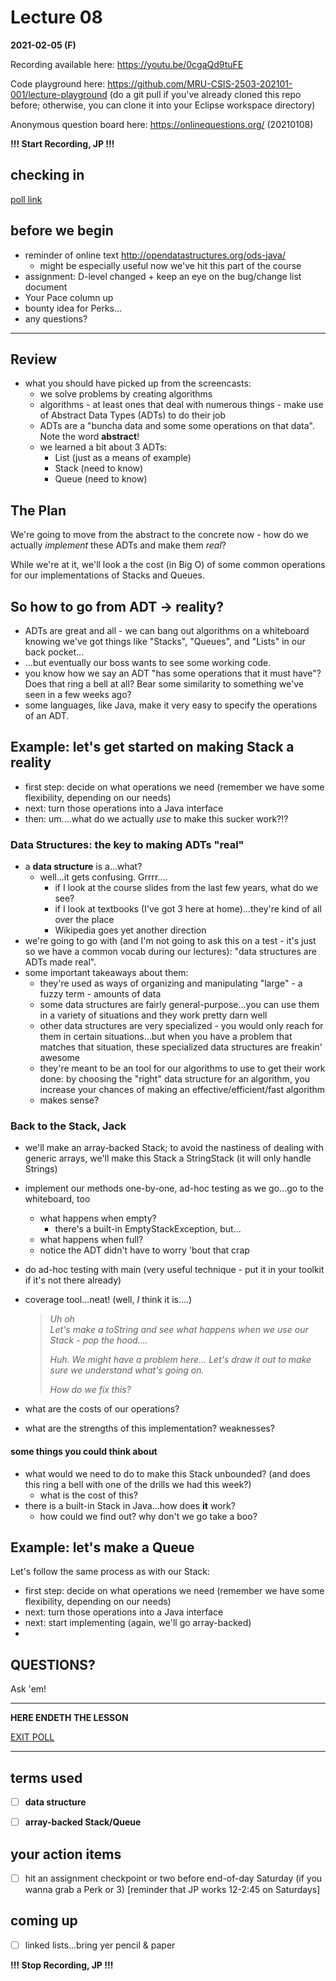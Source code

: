 # Lecture 08

**2021-02-05 (F)**

Recording available here: https://youtu.be/0cgaQd9tuFE

Code playground here: https://github.com/MRU-CSIS-2503-202101-001/lecture-playground (do a git pull if you've already cloned this repo before; otherwise, you can clone it into your Eclipse workspace directory)

Anonymous question board here: https://onlinequestions.org/ (20210108)

**!!! Start Recording, JP !!!**

   
## checking in 

[poll link](https://directpoll.com/r?XDbzPBd3ixYqg8GlGpP45k4oWi0VLayd3cIitX0Z7)


## before we begin

- reminder of online text http://opendatastructures.org/ods-java/
  - might be especially useful now we've hit this part of the course
- assignment: D-level changed + keep an eye on the bug/change list document
- Your Pace column up
- bounty idea for Perks...
- any questions?
   
---

## Review

- what you should have picked up from the screencasts:
  - we solve problems by creating algorithms
  - algorithms - at least ones that deal with numerous things - make use of Abstract Data Types (ADTs) to do their job
  - ADTs are a "buncha data and some some operations on that data". Note the word **abstract**!
  - we learned a bit about 3 ADTs:
    - List (just as a means of example)
    - Stack (need to know)
    - Queue (need to know)


## The Plan

We're going to move from the abstract to the concrete now - how do we actually _implement_ these ADTs and make them _real_?

While we're at it, we'll look a the cost (in Big O) of some common operations for our implementations of Stacks and Queues.

## So how to go from ADT -> reality?

- ADTs are great and all - we can bang out algorithms on a whiteboard knowing we've got things like "Stacks", "Queues", and "Lists" in our back pocket...
- ...but eventually our boss wants to see some working code.
- you know how we say an ADT "has some operations that it must have"? Does that ring a bell at all? Bear some similarity to something we've seen in a few weeks ago?
- some languages, like Java, make it very easy to specify the operations of an ADT.

## Example: let's get started on making Stack a reality

- first step: decide on what operations we need (remember we have some flexibility, depending on our needs)
- next: turn those operations into a Java interface
- then: um....what do we actually *use* to make this sucker work?!?

### Data Structures: the key to making ADTs "real"

- a **data structure** is a...what?
  - well...it gets confusing. Grrrr....
    - if I look at the course slides from the last few years, what do we see?
    - if I look at textbooks (I've got 3 here at home)...they're kind of all over the place
    - Wikipedia goes yet another direction
- we're going to go with (and I'm not going to ask this on a test - it's just so we have a common vocab during our lectures): "data structures are ADTs made real". 
- some important takeaways about them:
  - they're used as ways of organizing and manipulating "large" - a fuzzy term - amounts of data
  - some data structures are fairly general-purpose...you can use them in a variety of situations and they work pretty darn well
  - other data structures are very specialized - you would only reach for them in certain situations...but when you have a problem that matches that situation, these specialized data structures are freakin' awesome
  - they're meant to be an tool for our algorithms to use to get their work done: by choosing the "right" data structure for an algorithm, you increase your chances of making an effective/efficient/fast algorithm
  - makes sense?
  
### Back to the Stack, Jack

- we'll make an array-backed Stack; to avoid the nastiness of dealing with generic arrays, we'll make this Stack a StringStack (it will only handle Strings)
- implement our methods one-by-one, ad-hoc testing as we go...go to the whiteboard, too
  - what happens when empty? 
    - there's a built-in EmptyStackException, but...
  - what happens when full?
  - notice the ADT didn't have to worry 'bout that crap
- do ad-hoc testing with main (very useful technique - put it in your toolkit if it's not there already)
- coverage tool...neat! (well, *I* think it is....)

  > _Uh oh_  
  > _Let's make a toString and see what happens when we use our Stack - pop the hood...._
  >  
  > _Huh. We might have a problem here..._
  > _Let's draw it out to make sure we understand what's going on._
  >  
  > _How do we fix this?_

- what are the costs of our operations?
- what are the strengths of this implementation? weaknesses?

#### some things you could think about

- what would we need to do to make this Stack unbounded? (and does this ring a bell with one of the drills we had this week?)
  - what is the cost of this?
- there is a built-in Stack in Java...how does **it** work?
  - how could we find out? why don't we go take a boo?


## Example: let's make a Queue

Let's follow the same process as with our Stack:

- first step: decide on what operations we need (remember we have some flexibility, depending on our needs)
- next: turn those operations into a Java interface
- next: start implementing (again, we'll go array-backed)
- 
  
  
## QUESTIONS?

Ask 'em!

---

**HERE ENDETH THE LESSON**

[EXIT POLL]()

---

## terms used

- [ ] **data structure**
- [ ] **array-backed Stack/Queue**


## your action items

- [ ] hit an assignment checkpoint or two before end-of-day Saturday (if you wanna grab a Perk or 3) [reminder that JP works 12-2:45 on Saturdays]

## coming up

- [ ] linked lists...bring yer pencil & paper

**!!! Stop Recording, JP !!!**